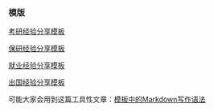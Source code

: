 ### 模版

[考研经验分享模板](升学就业/经验分享模板-考研.md)

[保研经验分享模板](升学就业/经验分享模板-保研.md)

[就业经验分享模板](升学就业/经验分享模板-就业.md)

[出国经验分享模板](升学就业/经验分享模板-出国.md)

可能大家会用到这篇工具性文章：[模板中的Markdown写作语法](https://siriusq.top/Markdown写作语法.html)

